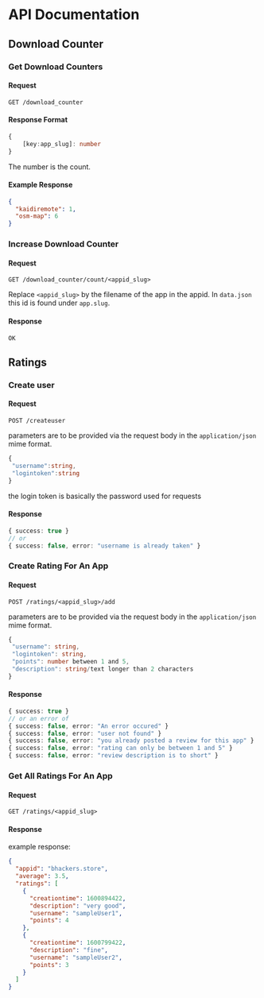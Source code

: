 # API Documentation

## Download Counter

### Get Download Counters

#### Request

```
GET /download_counter
```

#### Response Format

```ts
{
    [key:app_slug]: number
}
```

The number is the count.

#### Example Response

```json
{
  "kaidiremote": 1,
  "osm-map": 6
}
```

### Increase Download Counter

#### Request

```
GET /download_counter/count/<appid_slug>
```

Replace `<appid_slug>` by the filename of the app in the appid.
In `data.json` this id is found under `app.slug`.

#### Response

```text
OK
```

## Ratings

### Create user

#### Request

```
POST /createuser
```

parameters are to be provided via the request body in the `application/json` mime format.

```ts
{
 "username":string,
 "logintoken":string
}
```

the login token is basically the password used for requests

#### Response

```ts
{ success: true }
// or
{ success: false, error: "username is already taken" }
```

### Create Rating For An App

#### Request

```
POST /ratings/<appid_slug>/add
```

parameters are to be provided via the request body in the `application/json` mime format.

```ts
{
 "username": string,
 "logintoken": string,
 "points": number between 1 and 5,
 "description": string/text longer than 2 characters
}
```

#### Response

```ts
{ success: true }
// or an error of
{ success: false, error: "An error occured" }
{ success: false, error: "user not found" }
{ success: false, error: "you already posted a review for this app" }
{ success: false, error: "rating can only be between 1 and 5" }
{ success: false, error: "review description is to short" }
```

### Get All Ratings For An App

#### Request

```
GET /ratings/<appid_slug>
```

#### Response

example response:

```json
{
  "appid": "bhackers.store",
  "average": 3.5,
  "ratings": [
    {
      "creationtime": 1600894422,
      "description": "very good",
      "username": "sampleUser1",
      "points": 4
    },
    {
      "creationtime": 1600799422,
      "description": "fine",
      "username": "sampleUser2",
      "points": 3
    }
  ]
}
```
